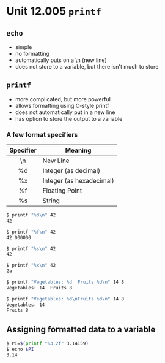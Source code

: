 # Unit 12.005 ```printf```

## ```echo``` 

* simple
* no formatting
* automatically puts on a \n (new line)
* does not store to a variable, but there isn't much to store

## ```printf```

* more complicated, but more powerful
* allows formatting using C-style printf
* does not automatically put in a new line
* has option to store the output to a variable

### A few format specifiers

Specifier|Meaning
:---:|---
\n|New Line
%d|Integer (as decimal)
%x|Integer (as hexadecimal)
%f|Floating Point
%s|String

```bash
$ printf "%d\n" 42
42

$ printf "%f\n" 42
42.000000

$ printf "%s\n" 42
42

$ printf "%x\n" 42
2a

$ printf "Vegetables: %d  Fruits %d\n" 14 8
Vegetables: 14  Fruits 8

$ printf "Vegetables: %d\nFruits %d\n" 14 8
Vegetables: 14
Fruits 8
```

## Assigning formatted data to a variable

```bash
$ PI=$(printf "%3.2f" 3.14159)
$ echo $PI
3.14
```
